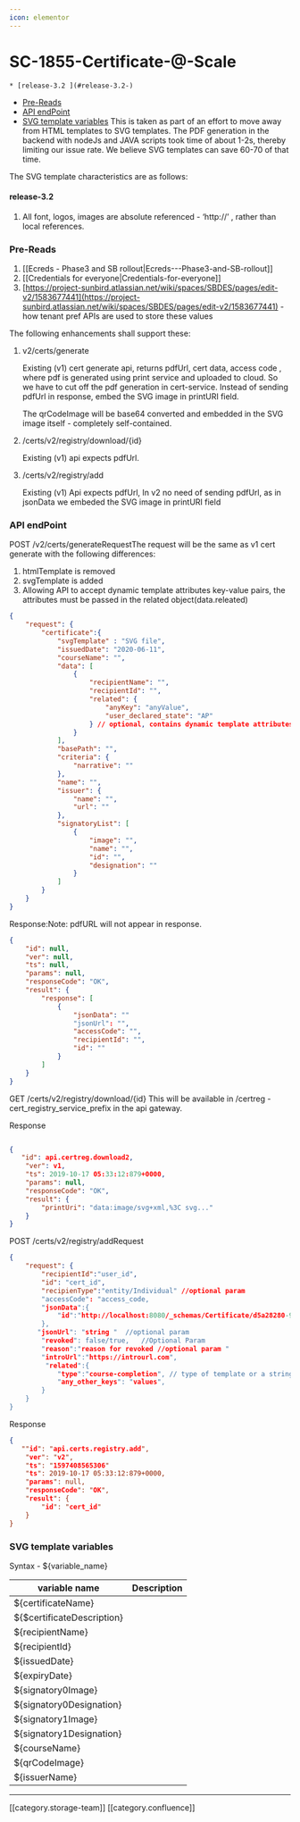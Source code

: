 ```yaml
---
icon: elementor
---
```


# SC-1855-Certificate-@-Scale

```
* [release-3.2 ](#release-3.2-)
```

* [Pre-Reads](sc-1855-certificate-scale.md#pre-reads)
* [API endPoint](sc-1855-certificate-scale.md#api-endpoint)
* [SVG template variables](sc-1855-certificate-scale.md#svg-template-variables) This is taken as part of an effort to move away from HTML templates to SVG templates. The PDF generation in the backend with nodeJs and JAVA scripts took time of about 1-2s, thereby limiting our issue rate. We believe SVG templates can save 60-70 of that time.

The SVG template characteristics are as follows:

#### release-3.2

1. All font, logos, images are absolute referenced - ‘http://’ , rather than local references.

### Pre-Reads

1. \[\[Ecreds - Phase3 and SB rollout|Ecreds---Phase3-and-SB-rollout]]
2. \[\[Credentials for everyone|Credentials-for-everyone]]
3. [https://project-sunbird.atlassian.net/wiki/spaces/SBDES/pages/edit-v2/1583677441](https://project-sunbird.atlassian.net/wiki/spaces/SBDES/pages/edit-v2/1583677441) - how tenant pref APIs are used to store these values

The following enhancements shall support these:

1.  v2/certs/generate

    Existing (v1) cert generate api, returns pdfUrl, cert data, access code , where pdf is generated using print service and uploaded to cloud. So we have to cut off the pdf generation in cert-service. Instead of sending pdfUrl in response, embed the SVG image in printURI field.

    The qrCodeImage will be base64 converted and embedded in the SVG image itself - completely self-contained.
2.  /certs/v2/registry/download/{id}

    Existing (v1) api expects pdfUrl.
3.  /certs/v2/registry/add

    Existing (v1) Api expects pdfUrl, In v2 no need of sending pdfUrl, as in jsonData we embeded the SVG image in printURI field

### API endPoint

POST /v2/certs/generateRequestThe request will be the same as v1 cert generate with the following differences:

1. htmlTemplate is removed
2. svgTemplate is added
3. Allowing API to accept dynamic template attributes key-value pairs, the attributes must be passed in the related object(data.releated)

```json
{
    "request": {
        "certificate":{
            "svgTemplate" : "SVG file",  
            "issuedDate": "2020-06-11",
            "courseName": "",
            "data": [
                {
                    "recipientName": "",
                    "recipientId": "",
                    "related": {
                        "anyKey": "anyValue",
                        "user_declared_state": "AP"
                    } // optional, contains dynamic template attributes 
                }
            ],
            "basePath": "",
            "criteria": {
                "narrative": ""
            },
            "name": "",
            "issuer": {
                "name": "",
                "url": ""
            },
            "signatoryList": [
                {
                    "image": "",
                    "name": "",
                    "id": "",
                    "designation": ""
                }
            ]
        }
    }
}
```

Response:Note: pdfURL will not appear in response.

```json
{
    "id": null,
    "ver": null,
    "ts": null,
    "params": null,
    "responseCode": "OK",
    "result": {
        "response": [
            {
                "jsonData": ""
                "jsonUrl": "",
                "accessCode": "",
                "recipientId": "",
                "id": ""
            }
        ]
    }
}
```

GET /certs/v2/registry/download/{id} This will be available in /certreg - cert\_registry\_service\_prefix in the api gateway.

Response

```json

{
   "id": api.certreg.download2,
    "ver": v1,
    "ts": 2019-10-17 05:33:12:879+0000,
    "params": null,
    "responseCode": "OK",
    "result": {
        "printUri": "data:image/svg+xml,%3C svg..."
    }
}
```

POST /certs/v2/registry/addRequest

```json
{
    "request": {
        "recipientId":"user_id",
        "id": "cert_id",
        "recipienType":"entity/Individual" //optional param
        "accessCode": "access_code,
        "jsonData":{
            "id":"http://localhost:8080/_schemas/Certificate/d5a28280-98ac-4294-a508-21075dc7d475","type":["Assertion","Extension","extensions:CertificateExtension"],"issuedOn":"2019-08-31T12:52:25Z","recipient":{"identity":"ntptest103","type":["phone"],"hashed":false,"name":"Aishwarya","@context":"http://localhost:8080/_schemas/context.json"},"badge":{"id":"http://localhost:8080/_schemas/Badge.json","type":["BadgeClass"],"name":"Sunbird installation","description":"Certificate of Appreciation in National Level ITI Grading","image":"https://certs.example.gov/o/dgt/HJ5327VB1247G","criteria":{"type":["Criteria"],"id":"http://localhost:8080/_schemas/Certificate/d5a28280-98ac-4294-a508-21075dc7d475","narrative":"For exhibiting outstanding performance"},"issuer":{"context":"http://localhost:8080/_schemas/context.json","id":"http://localhost:8080/_schemas/Issuer.json","type":["Issuer"],"name":"NIIT"},"@context":"http://localhost:8080/_schemas/context.json"},"expires":"2019-09-30T12:52:25Z","verification":{"type":["SignedBadge"],"creator":"http://localhost:8080/_schemas/publicKey.json"},"revoked":false,"validFrom":"2019-06-21","@context":"http://localhost:8080/_schemas/context.json"
        },
       "jsonUrl": "string "  //optional param
        "revoked": false/true,   //Optional Param
        "reason":"reason for revoked //optional param "
        "introUrl":"https://introurl.com",
         "related":{
            "type":"course-completion", // type of template or a string will be of use
            "any_other_keys": "values",
        }
    }
}
```

Response

```json
{
   ""id": "api.certs.registry.add",
    "ver": "v2",
    "ts": "1597408565306"
    "ts": 2019-10-17 05:33:12:879+0000,
    "params": null,
    "responseCode": "OK",
    "result": {
        "id": "cert_id"
    }
}
```

### SVG template variables

Syntax - ${variable\_name}

| **variable name**          | **Description** |
| -------------------------- | --------------- |
| ${certificateName}         |                 |
| ${$certificateDescription} |                 |
| ${recipientName}           |                 |
| ${recipientId}             |                 |
| ${issuedDate}              |                 |
| ${expiryDate}              |                 |
| ${signatory0Image}         |                 |
| ${signatory0Designation}   |                 |
| ${signatory1Image}         |                 |
| ${signatory1Designation}   |                 |
| ${courseName}              |                 |
| ${qrCodeImage}             |                 |
| ${issuerName}              |                 |

***

\[\[category.storage-team]] \[\[category.confluence]]
